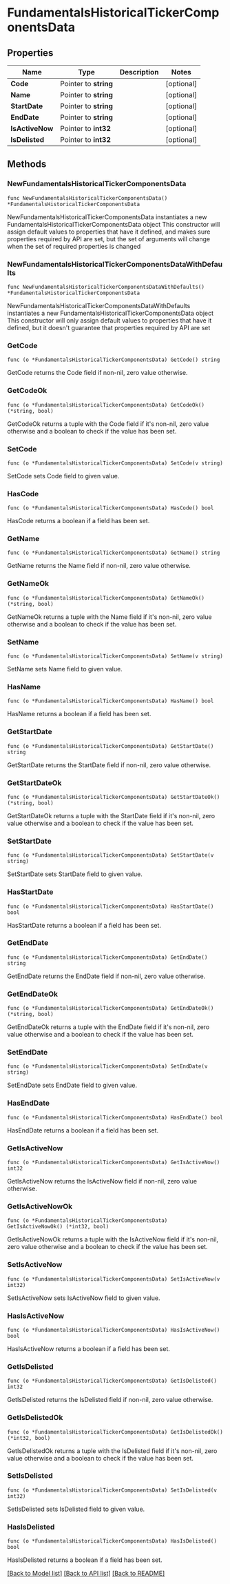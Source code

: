 # FundamentalsHistoricalTickerComponentsData

## Properties

Name | Type | Description | Notes
------------ | ------------- | ------------- | -------------
**Code** | Pointer to **string** |  | [optional] 
**Name** | Pointer to **string** |  | [optional] 
**StartDate** | Pointer to **string** |  | [optional] 
**EndDate** | Pointer to **string** |  | [optional] 
**IsActiveNow** | Pointer to **int32** |  | [optional] 
**IsDelisted** | Pointer to **int32** |  | [optional] 

## Methods

### NewFundamentalsHistoricalTickerComponentsData

`func NewFundamentalsHistoricalTickerComponentsData() *FundamentalsHistoricalTickerComponentsData`

NewFundamentalsHistoricalTickerComponentsData instantiates a new FundamentalsHistoricalTickerComponentsData object
This constructor will assign default values to properties that have it defined,
and makes sure properties required by API are set, but the set of arguments
will change when the set of required properties is changed

### NewFundamentalsHistoricalTickerComponentsDataWithDefaults

`func NewFundamentalsHistoricalTickerComponentsDataWithDefaults() *FundamentalsHistoricalTickerComponentsData`

NewFundamentalsHistoricalTickerComponentsDataWithDefaults instantiates a new FundamentalsHistoricalTickerComponentsData object
This constructor will only assign default values to properties that have it defined,
but it doesn't guarantee that properties required by API are set

### GetCode

`func (o *FundamentalsHistoricalTickerComponentsData) GetCode() string`

GetCode returns the Code field if non-nil, zero value otherwise.

### GetCodeOk

`func (o *FundamentalsHistoricalTickerComponentsData) GetCodeOk() (*string, bool)`

GetCodeOk returns a tuple with the Code field if it's non-nil, zero value otherwise
and a boolean to check if the value has been set.

### SetCode

`func (o *FundamentalsHistoricalTickerComponentsData) SetCode(v string)`

SetCode sets Code field to given value.

### HasCode

`func (o *FundamentalsHistoricalTickerComponentsData) HasCode() bool`

HasCode returns a boolean if a field has been set.

### GetName

`func (o *FundamentalsHistoricalTickerComponentsData) GetName() string`

GetName returns the Name field if non-nil, zero value otherwise.

### GetNameOk

`func (o *FundamentalsHistoricalTickerComponentsData) GetNameOk() (*string, bool)`

GetNameOk returns a tuple with the Name field if it's non-nil, zero value otherwise
and a boolean to check if the value has been set.

### SetName

`func (o *FundamentalsHistoricalTickerComponentsData) SetName(v string)`

SetName sets Name field to given value.

### HasName

`func (o *FundamentalsHistoricalTickerComponentsData) HasName() bool`

HasName returns a boolean if a field has been set.

### GetStartDate

`func (o *FundamentalsHistoricalTickerComponentsData) GetStartDate() string`

GetStartDate returns the StartDate field if non-nil, zero value otherwise.

### GetStartDateOk

`func (o *FundamentalsHistoricalTickerComponentsData) GetStartDateOk() (*string, bool)`

GetStartDateOk returns a tuple with the StartDate field if it's non-nil, zero value otherwise
and a boolean to check if the value has been set.

### SetStartDate

`func (o *FundamentalsHistoricalTickerComponentsData) SetStartDate(v string)`

SetStartDate sets StartDate field to given value.

### HasStartDate

`func (o *FundamentalsHistoricalTickerComponentsData) HasStartDate() bool`

HasStartDate returns a boolean if a field has been set.

### GetEndDate

`func (o *FundamentalsHistoricalTickerComponentsData) GetEndDate() string`

GetEndDate returns the EndDate field if non-nil, zero value otherwise.

### GetEndDateOk

`func (o *FundamentalsHistoricalTickerComponentsData) GetEndDateOk() (*string, bool)`

GetEndDateOk returns a tuple with the EndDate field if it's non-nil, zero value otherwise
and a boolean to check if the value has been set.

### SetEndDate

`func (o *FundamentalsHistoricalTickerComponentsData) SetEndDate(v string)`

SetEndDate sets EndDate field to given value.

### HasEndDate

`func (o *FundamentalsHistoricalTickerComponentsData) HasEndDate() bool`

HasEndDate returns a boolean if a field has been set.

### GetIsActiveNow

`func (o *FundamentalsHistoricalTickerComponentsData) GetIsActiveNow() int32`

GetIsActiveNow returns the IsActiveNow field if non-nil, zero value otherwise.

### GetIsActiveNowOk

`func (o *FundamentalsHistoricalTickerComponentsData) GetIsActiveNowOk() (*int32, bool)`

GetIsActiveNowOk returns a tuple with the IsActiveNow field if it's non-nil, zero value otherwise
and a boolean to check if the value has been set.

### SetIsActiveNow

`func (o *FundamentalsHistoricalTickerComponentsData) SetIsActiveNow(v int32)`

SetIsActiveNow sets IsActiveNow field to given value.

### HasIsActiveNow

`func (o *FundamentalsHistoricalTickerComponentsData) HasIsActiveNow() bool`

HasIsActiveNow returns a boolean if a field has been set.

### GetIsDelisted

`func (o *FundamentalsHistoricalTickerComponentsData) GetIsDelisted() int32`

GetIsDelisted returns the IsDelisted field if non-nil, zero value otherwise.

### GetIsDelistedOk

`func (o *FundamentalsHistoricalTickerComponentsData) GetIsDelistedOk() (*int32, bool)`

GetIsDelistedOk returns a tuple with the IsDelisted field if it's non-nil, zero value otherwise
and a boolean to check if the value has been set.

### SetIsDelisted

`func (o *FundamentalsHistoricalTickerComponentsData) SetIsDelisted(v int32)`

SetIsDelisted sets IsDelisted field to given value.

### HasIsDelisted

`func (o *FundamentalsHistoricalTickerComponentsData) HasIsDelisted() bool`

HasIsDelisted returns a boolean if a field has been set.


[[Back to Model list]](../README.md#documentation-for-models) [[Back to API list]](../README.md#documentation-for-api-endpoints) [[Back to README]](../README.md)


